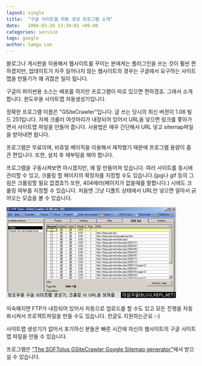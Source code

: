 ```yaml
---
layout: single
title:  "구글 사이트맵 자동 생성 프로그램 소개"
date:   2006-03-28 13:34:01 +09:00
categories: service
tags: google
author: Samgu Lee
---
```

블로그나 게시판을 이용해서 웹사이트를 꾸미는 분에게는 플러그인을 쓰는 것이 훨씬 편하겠지만, 업데이트가 자주 일어나지 않는 웹사이트의 경우는 구글에서 요구하는 사이트맵을 만들기가 꽤 귀찮은 일이 됩니다.

구글이 파이썬용 소스는 배포를 하지만 프로그램이 따로 있으면 편하겠죠. 그래서 소개합니다. 윈도우용 사이트맵 자동생성기입니다.

정확한 프로그램 이름은 "GSiteCrawler"입니다. 글 쓰는 당시의 최신 버젼이 1.06 빌드 251입니다. 자체 크롤러 여섯마리가 내장되어 있어서 URL을 넣으면 링크를 쫓아가면서 사이트맵 파일을 만들어 줍니다. 사용법은 매우 간단해서 URL 넣고 sitemap파일을 받아내면 됩니다.

프로그램은 무료이며, 비쥬얼 베이직을 이용해서 제작했기 때문에 프로그램 용량이 좀 큰 편입니다. 또한, 설치 후 재부팅을 해야 합니다.

프로그램을 구동시켜보면 아시겠지만, 꽤 잘 만들어져 있습니다. 여러 사이트를 동시에 관리할 수 있고, 크롤링 할 페이지의 확장자를 지정할 수도 있습니다.(jpg나 gif 등의 그림은 크롤링할 필요 없겠죠?) 또한, 404에러(페이지가 없을때를 말합니다.) 시에도 크롤링 여부를 지정할 수 있습니다. 처음엔 그냥 디폴트 상태에서 URL만 넣으면 알아서 긁어오는 모습을 볼 수 있습니다.

![윈도우용 사이트맵 생성기](/assets/sitemap_generator.jpg)

익숙해지면 FTP가 내장되어 있어서 자동으로 업로드를 할 수도 있고 모든 진행을 자동화시켜서 프로젝트파일을 만들 수도 있습니다. 한글도 지원하는군요 :-)

사이트맵 생성기가 없어서 포기하신 분들은 빠른 시간에 자신의 웹사이트의 구글 사이트맵 파일을 만들 수 있습니다.

프로그램은 ["The SOFTplus GSiteCrawler Google Sitemap generator"](http://johannesmueller.com/gs/)에서 받으실 수 있습니다.

